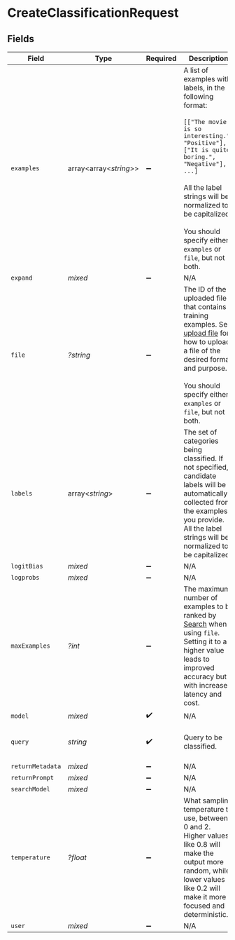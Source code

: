 # CreateClassificationRequest


## Fields

| Field                                                                                                                                                                                                                                                                             | Type                                                                                                                                                                                                                                                                              | Required                                                                                                                                                                                                                                                                          | Description                                                                                                                                                                                                                                                                       | Example                                                                                                                                                                                                                                                                           |
| --------------------------------------------------------------------------------------------------------------------------------------------------------------------------------------------------------------------------------------------------------------------------------- | --------------------------------------------------------------------------------------------------------------------------------------------------------------------------------------------------------------------------------------------------------------------------------- | --------------------------------------------------------------------------------------------------------------------------------------------------------------------------------------------------------------------------------------------------------------------------------- | --------------------------------------------------------------------------------------------------------------------------------------------------------------------------------------------------------------------------------------------------------------------------------- | --------------------------------------------------------------------------------------------------------------------------------------------------------------------------------------------------------------------------------------------------------------------------------- |
| `examples`                                                                                                                                                                                                                                                                        | array<array<*string*>>                                                                                                                                                                                                                                                            | :heavy_minus_sign:                                                                                                                                                                                                                                                                | A list of examples with labels, in the following format:<br/><br/>`[["The movie is so interesting.", "Positive"], ["It is quite boring.", "Negative"], ...]`<br/><br/>All the label strings will be normalized to be capitalized.<br/><br/>You should specify either `examples` or `file`, but not both.<br/> |                                                                                                                                                                                                                                                                                   |
| `expand`                                                                                                                                                                                                                                                                          | *mixed*                                                                                                                                                                                                                                                                           | :heavy_minus_sign:                                                                                                                                                                                                                                                                | N/A                                                                                                                                                                                                                                                                               |                                                                                                                                                                                                                                                                                   |
| `file`                                                                                                                                                                                                                                                                            | *?string*                                                                                                                                                                                                                                                                         | :heavy_minus_sign:                                                                                                                                                                                                                                                                | The ID of the uploaded file that contains training examples. See [upload file](/docs/api-reference/files/upload) for how to upload a file of the desired format and purpose.<br/><br/>You should specify either `examples` or `file`, but not both.<br/>                          |                                                                                                                                                                                                                                                                                   |
| `labels`                                                                                                                                                                                                                                                                          | array<*string*>                                                                                                                                                                                                                                                                   | :heavy_minus_sign:                                                                                                                                                                                                                                                                | The set of categories being classified. If not specified, candidate labels will be automatically collected from the examples you provide. All the label strings will be normalized to be capitalized.                                                                             |                                                                                                                                                                                                                                                                                   |
| `logitBias`                                                                                                                                                                                                                                                                       | *mixed*                                                                                                                                                                                                                                                                           | :heavy_minus_sign:                                                                                                                                                                                                                                                                | N/A                                                                                                                                                                                                                                                                               |                                                                                                                                                                                                                                                                                   |
| `logprobs`                                                                                                                                                                                                                                                                        | *mixed*                                                                                                                                                                                                                                                                           | :heavy_minus_sign:                                                                                                                                                                                                                                                                | N/A                                                                                                                                                                                                                                                                               |                                                                                                                                                                                                                                                                                   |
| `maxExamples`                                                                                                                                                                                                                                                                     | *?int*                                                                                                                                                                                                                                                                            | :heavy_minus_sign:                                                                                                                                                                                                                                                                | The maximum number of examples to be ranked by [Search](/docs/api-reference/searches/create) when using `file`. Setting it to a higher value leads to improved accuracy but with increased latency and cost.                                                                      |                                                                                                                                                                                                                                                                                   |
| `model`                                                                                                                                                                                                                                                                           | *mixed*                                                                                                                                                                                                                                                                           | :heavy_check_mark:                                                                                                                                                                                                                                                                | N/A                                                                                                                                                                                                                                                                               |                                                                                                                                                                                                                                                                                   |
| `query`                                                                                                                                                                                                                                                                           | *string*                                                                                                                                                                                                                                                                          | :heavy_check_mark:                                                                                                                                                                                                                                                                | Query to be classified.                                                                                                                                                                                                                                                           | The plot is not very attractive.                                                                                                                                                                                                                                                  |
| `returnMetadata`                                                                                                                                                                                                                                                                  | *mixed*                                                                                                                                                                                                                                                                           | :heavy_minus_sign:                                                                                                                                                                                                                                                                | N/A                                                                                                                                                                                                                                                                               |                                                                                                                                                                                                                                                                                   |
| `returnPrompt`                                                                                                                                                                                                                                                                    | *mixed*                                                                                                                                                                                                                                                                           | :heavy_minus_sign:                                                                                                                                                                                                                                                                | N/A                                                                                                                                                                                                                                                                               |                                                                                                                                                                                                                                                                                   |
| `searchModel`                                                                                                                                                                                                                                                                     | *mixed*                                                                                                                                                                                                                                                                           | :heavy_minus_sign:                                                                                                                                                                                                                                                                | N/A                                                                                                                                                                                                                                                                               |                                                                                                                                                                                                                                                                                   |
| `temperature`                                                                                                                                                                                                                                                                     | *?float*                                                                                                                                                                                                                                                                          | :heavy_minus_sign:                                                                                                                                                                                                                                                                | What sampling temperature to use, between 0 and 2. Higher values like 0.8 will make the output more random, while lower values like 0.2 will make it more focused and deterministic.                                                                                              | 0                                                                                                                                                                                                                                                                                 |
| `user`                                                                                                                                                                                                                                                                            | *mixed*                                                                                                                                                                                                                                                                           | :heavy_minus_sign:                                                                                                                                                                                                                                                                | N/A                                                                                                                                                                                                                                                                               |                                                                                                                                                                                                                                                                                   |